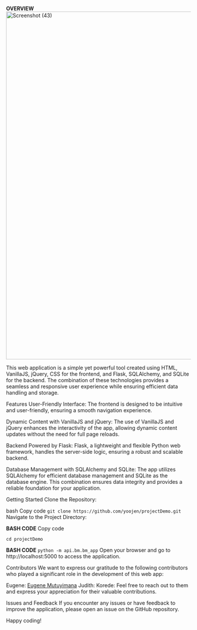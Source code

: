 **OVERVIEW**
<img width="948" alt="Screenshot (43)" src="https://github.com/yoojen/projectDemo/assets/140322568/3636ccd0-b811-415f-b4eb-adf353b39edd">

This web application is a simple yet powerful tool created using HTML, VanillaJS, jQuery, CSS for the frontend, and Flask, SQLAlchemy, and SQLite for the backend.
The combination of these technologies provides a seamless and responsive user experience while ensuring efficient data handling and storage.

Features
User-Friendly Interface: The frontend is designed to be intuitive and user-friendly, ensuring a smooth navigation experience.

Dynamic Content with VanillaJS and jQuery: The use of VanillaJS and jQuery enhances the interactivity of the app,
allowing dynamic content updates without the need for full page reloads.

Backend Powered by Flask: Flask, a lightweight and flexible Python web framework, handles the server-side logic, ensuring a robust and scalable backend.

Database Management with SQLAlchemy and SQLite: The app utilizes SQLAlchemy for efficient database management and SQLite as the database engine. This combination ensures data integrity and provides a reliable foundation for your application.

Getting Started
Clone the Repository:

bash
Copy code
`git clone https://github.com/yoojen/projectDemo.git`
Navigate to the Project Directory:

**BASH CODE** 
Copy code

`cd projectDemo`

**BASH CODE** 
`python -m api.bm.bm_app`
Open your browser and go to http://localhost:5000 to access the application.

Contributors
We want to express our gratitude to the following contributors who played a significant role in the development of this web app:

Eugene: [Eugene Mutuyimana](https://github.com/yoojen)
Judith: 
Korede:
Feel free to reach out to them and express your appreciation for their valuable contributions.

Issues and Feedback
If you encounter any issues or have feedback to improve the application, please open an issue on the GitHub repository.

Happy coding!
